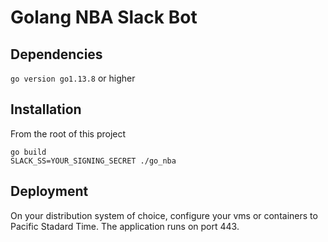 # Golang NBA Slack Bot

## Dependencies
`go version go1.13.8` or higher

## Installation
From the root of this project 

```
go build
SLACK_SS=YOUR_SIGNING_SECRET ./go_nba
```

## Deployment
On your distribution system of choice, configure your vms or containers to Pacific Stadard Time.
The application runs on port 443.
